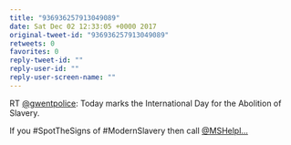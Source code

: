 ```yaml
---
title: "936936257913049089"
date: Sat Dec 02 12:33:05 +0000 2017
original-tweet-id: "936936257913049089"
retweets: 0
favorites: 0
reply-tweet-id: ""
reply-user-id: ""
reply-user-screen-name: ""
---
```

RT <a href="https://twitter.com/gwentpolice">@gwentpolice</a>: Today marks the International Day for the Abolition of Slavery.

If you #SpotTheSigns of #ModernSlavery then call <a href="https://twitter.com/MSHelpl…">@MSHelpl…</a>
